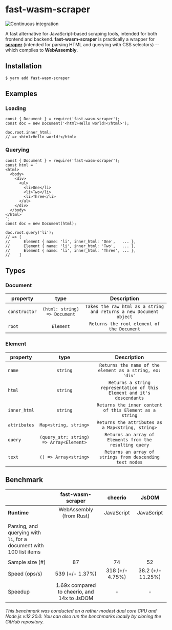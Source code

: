 # **fast-wasm-scraper**

![Continuous integration](https://github.com/julleboi/fast-wasm-scraper/workflows/Continuous%20integration/badge.svg?branch=main)

A fast alternative for JavaScript-based scraping tools, intended for both 
frontend and backend. **fast-wasm-scraper** is practically a wrapper for 
**[scraper](https://github.com/causal-agent/scraper)** (intended for parsing 
HTML and querying with CSS selectors) -- which compiles to **WebAssembly**. 

## **Installation**

```
$ yarn add fast-wasm-scraper
```

## **Examples**

### Loading

```
const { Document } = require('fast-wasm-scraper');
const doc = new Document('<html>Hello world!</html>');

doc.root.inner_html;
// => <html>Hello world!</html>
```

### Querying

```
const { Document } = require('fast-wasm-scraper');
const html = `
<html>
  <body>
    <div>
      <ul>
        <li>One</li>
        <li>Two</li>
        <li>Three</li>
      </ul>
    </div>
  </body>
</html>
`;
const doc = new Document(html);

doc.root.query('li');
// => [
//      Element { name: 'li', inner_html: 'One',   ... },
//      Element { name: 'li', inner_html: 'Two',   ... },
//      Element { name: 'li', inner_html: 'Three', ... },
//    ]
```

## **Types**

### Document

| property      | type                         | Description                                                        |
| ------------- | :--------------------------: | :----------------------------------------------------------------: |
| `constructor` | `(html: string) => Document` | `Takes the raw html as a string and returns a new Document object` |
| `root`        | `Element`                    | `Returns the root element of the Document`                         |

### Element


| property      | type                                       | Description                                                            |
| ------------- | :----------------------------------------: | :--------------------------------------------------------------------: |
| `name`        | `string`                                   | `Returns the name of the element as a string, ex: 'div'`               |
| `html`        | `string`                                   | `Returns a string representation of this Element and it's descendants` |
| `inner_html`  | `string`                                   | `Returns the inner content of this Element as a string`                |
| `attributes`  | `Map<string, string>`                      | `Returns the attributes as a Map<string, string>`                      |
| `query`       | `(query_str: string) => Array<Element>`    | `Returns an array of Elements from the resulting query`                |
| `text`        | `() => Array<string>`                      | `Returns an array of strings from descending text nodes`               |


## **Benchmark**

|                                                                     | fast-wasm-scraper       | cheerio         | JsDOM             |
| ------------------------------------------------------------------- | :---------------------: | :-------------: | :---------------: |
| **Runtime**	                                                        | WebAssembly (from Rust) | JavaScript      | JavaScript        |
|                                                                     |                         |                 |                   |
| Parsing, and querying with `li`, for a document with 100 list items |                         |                 |                   |
|                                                                     |                         |                 |                   |
| Sample size (#)                                                     | 87                      | 74              | 52                |
| Speed (ops/s)                                                       | 539 (+/- 1.37%)         | 318 (+/- 4.75%) | 38.2 (+/- 11.25%) |
| Speedup                                                             | 1.69x compared to cheerio, and 14x to JsDOM           | - | - |

*This benchmark was conducted on a rather modest dual core CPU and Node.js 
v.12.20.0. You can also run the benchmarks locally by cloning the GitHub 
repository.*
